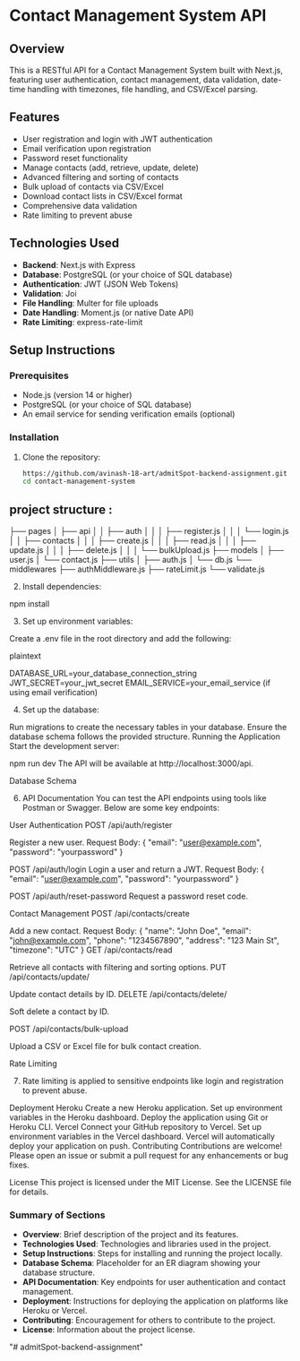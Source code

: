 # Contact Management System API

## Overview

This is a RESTful API for a Contact Management System built with Next.js, featuring user authentication, contact management, data validation, date-time handling with timezones, file handling, and CSV/Excel parsing.

## Features

- User registration and login with JWT authentication
- Email verification upon registration
- Password reset functionality
- Manage contacts (add, retrieve, update, delete)
- Advanced filtering and sorting of contacts
- Bulk upload of contacts via CSV/Excel
- Download contact lists in CSV/Excel format
- Comprehensive data validation
- Rate limiting to prevent abuse

## Technologies Used

- **Backend**: Next.js with Express
- **Database**: PostgreSQL (or your choice of SQL database)
- **Authentication**: JWT (JSON Web Tokens)
- **Validation**: Joi
- **File Handling**: Multer for file uploads
- **Date Handling**: Moment.js (or native Date API)
- **Rate Limiting**: express-rate-limit

## Setup Instructions

### Prerequisites

- Node.js (version 14 or higher)
- PostgreSQL (or your choice of SQL database)
- An email service for sending verification emails (optional)

### Installation

1. Clone the repository:

   ```bash
   https://github.com/avinash-18-art/admitSpot-backend-assignment.git
   cd contact-management-system

## project structure :
├── pages
│   ├── api
│   │   ├── auth
│   │   │   ├── register.js
│   │   │   └── login.js
│   │   ├── contacts
│   │   │   ├── create.js
│   │   │   ├── read.js
│   │   │   ├── update.js
│   │   │   ├── delete.js
│   │   │   └── bulkUpload.js
├── models
│   ├── user.js
│   └── contact.js
├── utils
│   ├── auth.js
│   └── db.js
└── middlewares
    ├── authMiddleware.js
    ├── rateLimit.js
    └── validate.js


2. Install dependencies:

npm install

3. Set up environment variables:

Create a .env file in the root directory and add the following:

plaintext

DATABASE_URL=your_database_connection_string
JWT_SECRET=your_jwt_secret
EMAIL_SERVICE=your_email_service (if using email verification)

4. Set up the database:

Run migrations to create the necessary tables in your database.
Ensure the database schema follows the provided structure.
Running the Application
Start the development server:


npm run dev
The API will be available at http://localhost:3000/api.

Database Schema

6. API Documentation
You can test the API endpoints using tools like Postman or Swagger. Below are some key endpoints:

User Authentication
POST /api/auth/register

Register a new user.
Request Body: { "email": "user@example.com", "password": "yourpassword" }

POST /api/auth/login
Login a user and return a JWT.
Request Body: { "email": "user@example.com", "password": "yourpassword" }

POST /api/auth/reset-password
Request a password reset code.

Contact Management
POST /api/contacts/create

Add a new contact.
Request Body: { "name": "John Doe", "email": "john@example.com", "phone": "1234567890", "address": "123 Main St", "timezone": "UTC" }
GET /api/contacts/read

Retrieve all contacts with filtering and sorting options.
PUT /api/contacts/update/

Update contact details by ID.
DELETE /api/contacts/delete/


Soft delete a contact by ID.

POST /api/contacts/bulk-upload

Upload a CSV or Excel file for bulk contact creation.

Rate Limiting

7. Rate limiting is applied to sensitive endpoints like login and registration to prevent abuse.

Deployment
Heroku
Create a new Heroku application.
Set up environment variables in the Heroku dashboard.
Deploy the application using Git or Heroku CLI.
Vercel
Connect your GitHub repository to Vercel.
Set up environment variables in the Vercel dashboard.
Vercel will automatically deploy your application on push.
Contributing
Contributions are welcome! Please open an issue or submit a pull request for any enhancements or bug fixes.

License
This project is licensed under the MIT License. See the LICENSE file for details.



### Summary of Sections

- **Overview**: Brief description of the project and its features.
- **Technologies Used**: Technologies and libraries used in the project.
- **Setup Instructions**: Steps for installing and running the project locally.
- **Database Schema**: Placeholder for an ER diagram showing your database structure.
- **API Documentation**: Key endpoints for user authentication and contact management.
- **Deployment**: Instructions for deploying the application on platforms like Heroku or Vercel.
- **Contributing**: Encouragement for others to contribute to the project.
- **License**: Information about the project license.


"# admitSpot-backend-assignment" 
